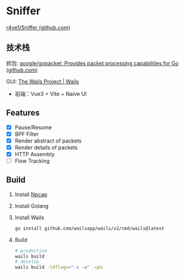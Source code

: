# Sniffer

[r4ve1/Sniffer (github.com)](https://github.com/r4ve1/Sniffer)

## 技术栈

抓包: [google/gopacket: Provides packet processing capabilities for Go (github.com)](https://github.com/google/gopacket)

GUI: [The Wails Project | Wails](https://wails.io/)

- 前端：Vue3 + Vite + Naive UI

## Features

- [x] Pause/Resume
- [x] BPF Filter
- [x] Render abstract of packets
- [x] Render details of packets
- [x] HTTP Assembly
- [ ] Flow Tracking

## Build

1. Install [Npcap](https://npcap.com/)

2. Install Golang

3. Install Wails

   ```bash
   go install github.com/wailsapp/wails/v2/cmd/wails@latest
   ```

4. Build

   ```bash
   # production
   wails build
   # develop
   wails build -ldflags="-s -w" -upx
   ```
